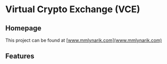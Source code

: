 # Virtual Crypto Exchange (VCE)

## Homepage
This project can be found at [www.mmlynarik.com](www.mmlynarik.com)


## Features
